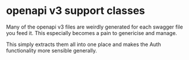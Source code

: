 # openapi v3 support classes

Many of the openapi v3 files are weirdly generated for each swagger file
you feed it. This especially becomes a pain to genericise and manage.

This simply extracts them all into one place and makes the Auth functionality
more sensible generally. 

